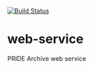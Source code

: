 [![Build Status](https://travis-ci.org/PRIDE-Archive/web-service.svg)](https://travis-ci.org/PRIDE-Archive/web-service)
# web-service
PRIDE Archive web service
 
